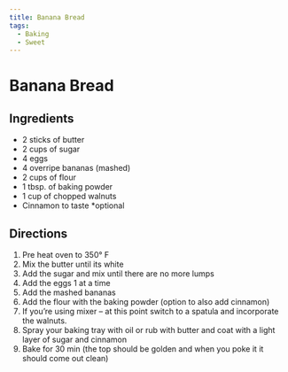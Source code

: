 ```yaml
---
title: Banana Bread
tags:
  - Baking
  - Sweet
---
```


# Banana Bread


## Ingredients
- 2 sticks of butter 
- 2 cups of sugar
- 4 eggs
- 4 overripe bananas (mashed)
- 2 cups of flour
- 1 tbsp. of baking powder
- 1 cup of chopped walnuts
- Cinnamon to taste *optional

## Directions
1. Pre heat oven to 350° F
2. Mix the butter until its white
3. Add the sugar and mix until there are no more lumps
4. Add the eggs 1 at a time
5. Add the mashed bananas
6. Add the flour with the baking powder (option to also add cinnamon)
7. If you’re using mixer – at this point switch to a spatula and incorporate the walnuts.
8. Spray your baking tray with oil or rub with butter and coat with a light layer of sugar and cinnamon 
9. Bake for 30 min (the top should be golden and when you poke it it should come out clean)
